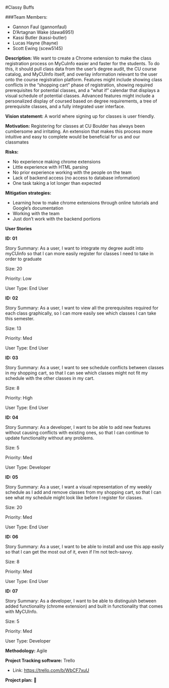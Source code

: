 #Classy Buffs

###Team Members:
* Gannon Faul (gannonfaul)
* D’Artagnan Wake (dawa6951)
* Kassi Butler (kassi-butler)
* Lucas Hayne (lhayne)
* Scott Ewing (scew5145)

**Description:** We want to create a Chrome extension to make the class registration process on MyCuInfo easier and faster for the students. To do this, it should pull class data from the user’s degree audit, the CU course catalog, and MyCUInfo itself, and overlay information relevant to the user onto the course registration platform. Features might include showing class conflicts in the “shopping cart” phase of registration, showing required prerequisites for potential classes, and a “what if” calendar that displays a visual schedule of potential classes. Advanced features might include a personalized display of coursed based on degree requirements, a tree of prerequisite classes, and a fully integrated user interface.

**Vision statement:** A world where signing up for classes is user friendly.

**Motivation:** Registering for classes at CU Boulder has always been cumbersome and irritating. An extension that makes this process more intuitive and easy to complete would be beneficial for us and our classmates

**Risks:** 
* No experience making chrome extensions
* Little experience with HTML parsing
* No prior experience working with the people on the team
* Lack of backend access (no access to database information)
* One task taking a lot longer than expected

**Mitigation strategies:**
* Learning how to make chrome extensions through online tutorials and Google’s documentation
* Working with the team
* Just don’t work with the backend portions

**User Stories**

**ID: 01**

Story Summary: As a user, I want to integrate my degree audit into myCUinfo so that I can more easily register for classes I need to take in order to graduate

Size: 20

Priority: Low

User Type: End User

**ID: 02**

Story Summary: As a user, I want to view all the prerequisites required for each class graphically, so I can more easily see which classes I can take this semester.

Size: 13

Priority: Med

User Type: End User

**ID: 03**

Story Summary: As a user, I want to see schedule conflicts between classes in my shopping cart, so that I can see which classes might not fit my schedule with the other classes in my cart.

Size: 8

Priority: High

User Type: End User

**ID: 04**

Story Summary: As a developer, I want to be able to add new features without causing conflicts with existing ones, so that I can continue 
to update functionality without any problems.

Size: 5

Priority: Med

User Type: Developer

**ID: 05**

Story Summary: As a user, I want a visual representation of my weekly schedule as I add and remove classes from my shopping cart, so that 
I can see what my schedule might look like before I register for classes.

Size: 20

Priority: Med

User Type: End User

**ID: 06**

Story Summary: As a user, I want to be able to install and use this app easily so that I can get the most out of it, even if I’m not tech-savvy.

Size: 8

Priority: Med

User Type: End User


**ID: 07**

Story Summary: As a developer, I want to be able to distinguish between added functionality (chrome extension) and built in functionality 
that comes with MyCUInfo.

Size: 5

Priority: Med

User Type: Developer

**Methodology:** Agile

**Project Tracking software:** Trello
* Link: https://trello.com/b/WbCF7xuU

**Project plan:** :100:
